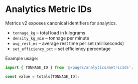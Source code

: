 # Analytics Metric IDs

Metrics v2 exposes canonical identifiers for analytics.

- `tonnage_kg` – total load in kilograms
- `density_kg_min` – tonnage per minute
- `avg_rest_ms` – average rest time per set (milliseconds)
- `set_efficiency_pct` – set efficiency percentage

Example usage:

```ts
import { TONNAGE_ID } from '@/pages/analytics/metricIds';

const value = totals[TONNAGE_ID];
```
